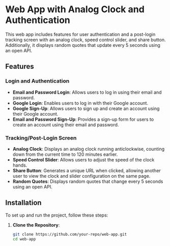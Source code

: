# Web App with Analog Clock and Authentication

This web app includes features for user authentication and a post-login tracking screen with an analog clock, speed control slider, and share button. Additionally, it displays random quotes that update every 5 seconds using an open API.

## Features

### Login and Authentication

- **Email and Password Login**: Allows users to log in using their email and password.
- **Google Login**: Enables users to log in with their Google account.
- **Google Sign-Up**: Allows users to sign up and create an account using their Google account.
- **Email and Password Sign-Up**: Provides a sign-up form for users to create an account using their email and password.

### Tracking/Post-Login Screen

- **Analog Clock**: Displays an analog clock running anticlockwise, counting down from the current time to 120 minutes earlier.
- **Speed Control Slider**: Allows users to adjust the speed of the clock hands.
- **Share Button**: Generates a unique URL when clicked, allowing another user to view the clock and slider configuration on the same page.
- **Random Quotes**: Displays random quotes that change every 5 seconds using an open API.

## Installation

To set up and run the project, follow these steps:

1. **Clone the Repository**:
   ```bash
   git clone https://github.com/your-repo/web-app.git
   cd web-app
   ```
